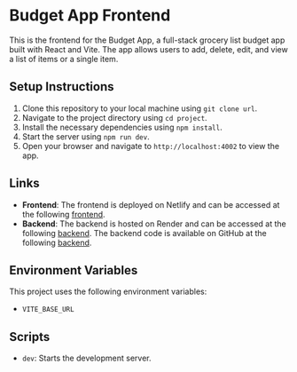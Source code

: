# Budget App Frontend

This is the frontend for the Budget App, a full-stack grocery list budget app built with React and Vite. The app allows users to add, delete, edit, and view a list of items or a single item.

## Setup Instructions

1. Clone this repository to your local machine using `git clone url`.
2. Navigate to the project directory using `cd project`.
3. Install the necessary dependencies using `npm install`.
4. Start the server using `npm run dev`.
5. Open your browser and navigate to `http://localhost:4002` to view the app.

## Links

- **Frontend**: The frontend is deployed on Netlify and can be accessed at the following [frontend](https://grocery-budget-app.netlify.app).
- **Backend**: The backend is hosted on Render and can be accessed at the following [backend](https://grocery-budget-app.onrender.com/groceries). The backend code is available on GitHub at the following [backend](https://github.com/Nadi-BrooklynCoder/budget-app-backend).

## Environment Variables

This project uses the following environment variables:

- `VITE_BASE_URL`

## Scripts

- `dev`: Starts the development server.
